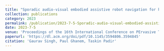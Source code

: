 ```yaml
---
title: "Sporadic audio-visual embodied assistive robot navigation for human tracking"
collection: publications
category: 2023
permalink: /publication/2023-7-5-Sporadic-audio-visual-embodied-assistive-robot-navigation-for-human-tracking
date: 2023-7-5
venue: 'Proceedings of the 16th International Conference on PErvasive Technologies Related to Assistive Environments(PETRA)'
paperurl: 'https://dl.acm.org/doi/pdf/10.1145/3594806.3594845'
citation: 'Gaurav Singh, Paul Ghanem, Taskin Padir'
---
```


